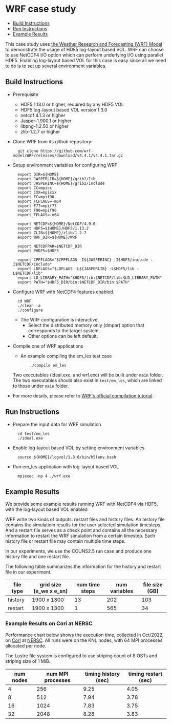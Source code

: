 # WRF case study

* [Build Instructions](#build-instructions)
* [Run Instructions](#run-instructions)
* [Example Results](#example-results)

This case study uses [the Weather Research and Forecasting (WRF) Model](https://github.com/wrf-model/WRF) to demonstrate the usage of HDF5 log-layout based VOL. WRF can choose to use NetCDF4 I/O option which can perform underlying I/O using parallel HDF5. Enabling  log-layout based VOL for this case is easy since all we need to do is to set up several environment variables.

## Build Instructions
* Prerequisite
  + HDF5 1.13.0 or higher, required by any HDF5 VOL
  + HDF5 log-layout based VOL version 1.3.0
  + netcdf 4.1.3 or higher
  + Jasper-1.900.1 or higher
  + libpng-1.2.50 or higher
  + zlib-1.2.7 or higher
* Clone WRF from its github repository:
  ```
    git clone https://github.com/wrf-model/WRF/releases/download/v4.4.1/v4.4.1.tar.gz
  ```  
* Setup environment variables for configuring WRF
  ```
    export DIR=${HOME}
    export JASPERLIB=${HOME}/grib2/lib
    export JASPERINC=${HOME}/grib2/include
    export CC=mpicc
    export CXX=mpicxx
    export FC=mpif90
    export FCFLAGS=-m64
    export F77=mpif77
    export F90=mpif90
    export FFLAGS=-m64

    export NETCDF=${HOME}/NetCDF/4.9.0
    export HDF5=${HOME}/HDF5/1.13.2
    export ZLIB=${HOME}/zlib/1.2.7
    export WRF_DIR=${HOME}/WRF

    export NETCDFPAR=$NETCDF_DIR
    export PHDF5=$HDF5

    export CPPFLAGS="$CPPFLAGS -I${JASPERINC} -I$HDF5/include -I$NETCDF/include"
    export LDFLAGS="$LDFLAGS -L${JASPERLIB} -L$HDF5/lib -L$NETCDF/lib"
    export LD_LIBRARY_PATH="$HDF5/lib:$NETCDF/lib:$LD_LIBRARY_PATH"
    export PATH="$HDF5_DIR/bin:$NETCDF_DIR/bin:$PATH"
  ```
* Configure WRF with NetCDF4 features enabled.
  ```
    cd WRF
    ./clean -a
    ./configure
  ```
  + The WRF configuration is interactive.
    + Select the distributed memory only (dmpar) option that corresponds to the target system.
    + Other options can be left default.
* Compile one of WRF applications  
    + An example compiling the em_les test case
      ```
          ./compile em_les
      ```
    Two executables (ideal.exe, and wrf.exe) will be built under `main` folder. The two 
    executables should also exist in `test/em_les`, which are linked to those under `main` folder.

* For more details, please refer to [WRF's official compilation tutorial](https://www2.mmm.ucar.edu/wrf/OnLineTutorial/compilation_tutorial.php?fbclid=IwAR3GIOcbAA4rwEjYAeeFDbaywNm4UvHz3CbeXtJbJRIaS9OF03BP5wfX-u8).

## Run Instructions
* Prepare the input data for WRF simulation
  ```
    cd test/em_les
    ./ideal.exe
  ```
* Enable log-layout based VOL by setting environment variables
  ```
    source ${HOME}/logvol/1.3.0/bin/h5lenv.bash
  ```
* Run em_les application with log-layout based VOL
  ```
    mpiexec -np 4 ./wrf.exe
  ```

## Example Results
We provide some example results running WRF with NetCDF4 via HDF5, with
the log-layout based VOL enabled

WRF write two kinds of outputs: restart files and history files. An history file contains the
simulatioin results for the user selected simulation timesteps. And a restart file serves as
a check point and contains all the necessary information to restart the WRF simulation from a
certain timestep. Each history file or restart file may contain multiple time steps.

In our experiments, we use the COUNS2.5 run case and produce one history file and one restart file.

The following table summarizes the information for the history and restart file in our experiment.

| file type | grid size (e\_we x e\_sn) | num time steps | num variables | file size (GB) |
|---|---|---|---|---|
| history | 1900 x 1300 | 13 | 202 | 103 |
| restart | 1900 x 1300 | 1 | 565 | 34 |

### Example Results on Cori at NERSC
Performance chart below shows the execution time, collected in Oct/2022, on
[Cori](https://docs.nersc.gov/systems/cori/) at [NERSC](https://www.nersc.gov).
All runs were on the KNL nodes, with 64 MPI processes allocated per node.

The Lustre file system is configured to use striping count of 8 OSTs
and striping size of 1 MiB.

| num nodes | num MPI processes | timing history (sec) | timing restart (sec) |
|---|---|---|---|
| 4 | 256 | 9.25 | 4.05 |
| 8 | 512 | 7.94 | 3.78 |
| 16 | 1024 | 7.83 | 3.75 |
| 32 | 2048 | 8.28 | 3.83 |

